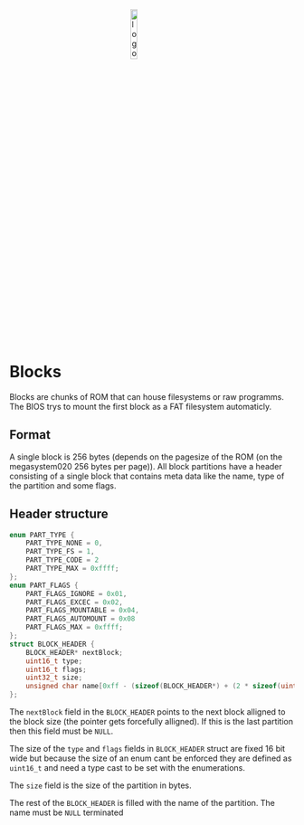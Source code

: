 <div>
    <image src="https://raw.githubusercontent.com/74HC138/system020/dev/images/logo_bb.png" alt="logo" style="width:15%;height:15%;display:block;margin-left:auto;margin-right:auto">
</div>

# Blocks
Blocks are chunks of ROM that can house filesystems or raw programms. The BIOS trys to mount the first block as a FAT filesystem automaticly.

## Format
A single block is 256 bytes (depends on the pagesize of the ROM (on the megasystem020 256 bytes per page)). All block partitions have a header consisting of a single block that contains meta data like the name, type of the partition and some flags.

## Header structure
```C
enum PART_TYPE {
    PART_TYPE_NONE = 0,
    PART_TYPE_FS = 1,
    PART_TYPE_CODE = 2
    PART_TYPE_MAX = 0xffff;
};
enum PART_FLAGS {
    PART_FLAGS_IGNORE = 0x01,
    PART_FLAGS_EXCEC = 0x02,
    PART_FLAGS_MOUNTABLE = 0x04,
    PART_FLAGS_AUTOMOUNT = 0x08
    PART_FLAGS_MAX = 0xffff;
};
struct BLOCK_HEADER {
    BLOCK_HEADER* nextBlock;
    uint16_t type;
    uint16_t flags;
    uint32_t size;
    unsigned char name[0xff - (sizeof(BLOCK_HEADER*) + (2 * sizeof(uint16_t)) + sizeof(uint32_t))];
};
```
The `nextBlock` field in the `BLOCK_HEADER` points to the next block alligned to the block size (the pointer gets forcefully alligned). If this is the last partition then this field must be `NULL`.

The size of the `type` and `flags` fields in `BLOCK_HEADER` struct are fixed 16 bit wide but because the size of an enum cant be enforced they are defined as `uint16_t` and need a type cast to be set with the enumerations.

The `size` field is the size of the partition in bytes.

The rest of the `BLOCK_HEADER` is filled with the name of the partition. The name must be `NULL` terminated

